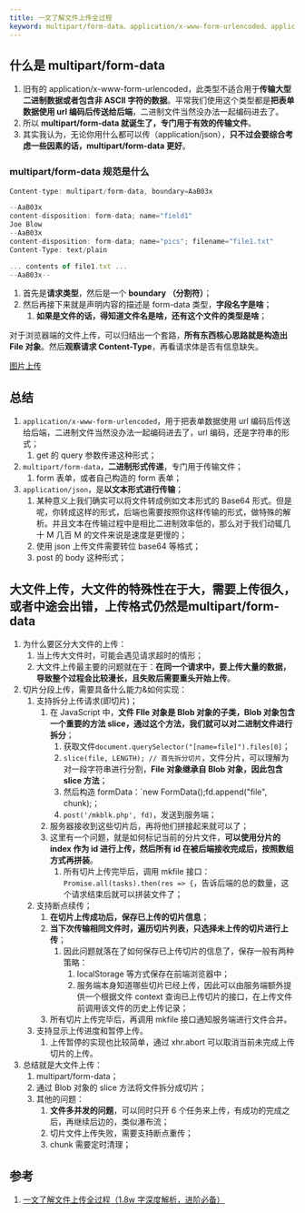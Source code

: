 ```yaml
---
title: 一文了解文件上传全过程
keyword: multipart/form-data、application/x-www-form-urlencoded、application/json
---
```


## 什么是 multipart/form-data

1. 旧有的 application/x-www-form-urlencoded，此类型不适合用于**传输大型二进制数据或者包含非 ASCII 字符的数据**。平常我们使用这个类型都是**把表单数据使用 url 编码后传送给后端**，二进制文件当然没办法一起编码进去了。
2. 所以 **multipart/form-data 就诞生了，专门用于有效的传输文件**。
3. 其实我认为，无论你用什么都可以传（application/json），**只不过会要综合考虑一些因素的话，multipart/form-data 更好**。

### multipart/form-data 规范是什么

```js
Content-type: multipart/form-data, boundary=AaB03x

--AaB03x
content-disposition: form-data; name="field1"
Joe Blow
--AaB03x
content-disposition: form-data; name="pics"; filename="file1.txt"
Content-Type: text/plain

... contents of file1.txt ...
--AaB03x--
```

1. 首先是**请求类型**，然后是一个 **boundary （分割符）**；
2. 然后再接下来就是声明内容的描述是 form-data 类型，**字段名字是啥**；
   1. **如果是文件的话，得知道文件名是啥，还有这个文件的类型是啥**；

对于浏览器端的文件上传，可以归结出一个套路，**所有东西核心思路就是构造出 File 对象**。然后**观察请求 Content-Type**，再看请求体是否有信息缺失。

[图片上传](https://shanyue.tech/post/binary-in-frontend/#%E6%95%B0%E6%8D%AE%E8%BE%93%E5%85%A5)

## 总结

1. `application/x-www-form-urlencoded`，用于把表单数据使用 url 编码后传送给后端，二进制文件当然没办法一起编码进去了，url 编码，还是字符串的形式；
   1. get 的 query 参数传递这种形式；
2. `multipart/form-data`，**二进制形式传递**，专门用于传输文件；
   1. form 表单，或者自己构造的 form 表单；
3. `application/json`，是**以文本形式进行传输**；
   1. 某种意义上我们确实可以将文件转成例如文本形式的 Base64 形式。但是呢，你转成这样的形式，后端也需要按照你这样传输的形式，做特殊的解析。并且文本在传输过程中是相比二进制效率低的，那么对于我们动辄几十 M 几百 M 的文件来说是速度是更慢的；
   2. 使用 json 上传文件需要转位 base64 等格式；
   3. post 的 body 这种形式；

## 大文件上传，大文件的特殊性在于大，需要上传很久，或者中途会出错，上传格式仍然是multipart/form-data

1. 为什么要区分大文件的上传：
   1. 当上传大文件时，可能会遇见请求超时的情形；
   2. 大文件上传最主要的问题就在于：**在同一个请求中，要上传大量的数据，导致整个过程会比较漫长，且失败后需要重头开始上传**。
2. 切片分段上传，需要具备什么能力&如何实现：
   1. 支持拆分上传请求(即切片)；
      1. 在 JavaScript 中，**文件 FIle 对象是 Blob 对象的子类，Blob 对象包含一个重要的方法 slice，通过这个方法，我们就可以对二进制文件进行拆分**；
         1. 获取文件`document.querySelector("[name=file]").files[0]`；
         2. `slice(file, LENGTH); // 首先拆分切片`，文件分片，可以理解为对一段字符串进行分割，**File 对象继承自 Blob 对象，因此包含 slice 方法**；
         3. 然后构造 formData：`new FormData();fd.append("file", chunk);；
         4. `post('/mkblk.php', fd)`，发送到服务端；
      2. 服务器接收到这些切片后，再将他们拼接起来就可以了；
      3. 这里有一个问题，就是如何标记当前的分片文件，**可以使用分片的 index 作为 id 进行上传，然后所有 id 在被后端接收完成后，按照数组方式再拼装**。
         1. 所有切片上传完毕后，调用 mkfile 接口：`Promise.all(tasks).then(res => {`，告诉后端的总的数量，这个请求结束后就可以拼装文件了；
   2. 支持断点续传；
      1. **在切片上传成功后，保存已上传的切片信息**；
      2. **当下次传输相同文件时，遍历切片列表，只选择未上传的切片进行上传**；
         1. 因此问题就落在了如何保存已上传切片的信息了，保存一般有两种策略：
            1. localStorage 等方式保存在前端浏览器中；
            2. 服务端本身知道哪些切片已经上传，因此可以由服务端额外提供一个根据文件 context 查询已上传切片的接口，在上传文件前调用该文件的历史上传记录；
      3. 所有切片上传完毕后，再调用 mkfile 接口通知服务端进行文件合并。
   3. 支持显示上传进度和暂停上传。
      1. 上传暂停的实现也比较简单，通过 xhr.abort 可以取消当前未完成上传切片的上传。
3. 总结就是大文件上传：
   1. multipart/form-data；
   2. 通过 Blob 对象的 slice 方法将文件拆分成切片；
   3. 其他的问题：
      1. **文件多并发的问题**，可以同时只开 6 个任务来上传，有成功的完成之后，再继续后边的，类似瀑布流；
      2. 切片文件上传失败，需要支持断点重传；
      3. chunk 需要定时清理；

## 参考

1. [一文了解文件上传全过程（1.8w 字深度解析，进阶必备）](https://segmentfault.com/a/1190000037411957)
